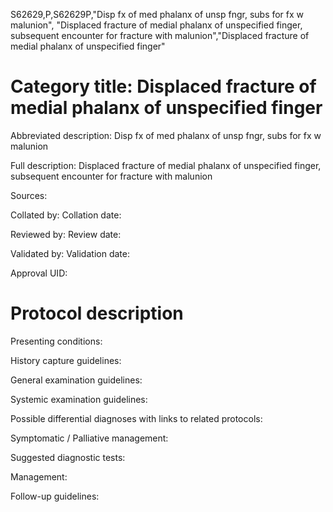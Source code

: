 S62629,P,S62629P,"Disp fx of med phalanx of unsp fngr, subs for fx w malunion", "Displaced fracture of medial phalanx of unspecified finger, subsequent encounter for fracture with malunion","Displaced fracture of medial phalanx of unspecified finger"
# Category title: Displaced fracture of medial phalanx of unspecified finger

Abbreviated description: Disp fx of med phalanx of unsp fngr, subs for fx w malunion

Full description: Displaced fracture of medial phalanx of unspecified finger, subsequent encounter for fracture with malunion

Sources:

Collated by:
Collation date:

Reviewed by:
Review date:

Validated by:
Validation date:

Approval UID:

# Protocol description

Presenting conditions:

History capture guidelines:

General examination guidelines:

Systemic examination guidelines:

Possible differential diagnoses with links to related protocols:

Symptomatic / Palliative management:

Suggested diagnostic tests:

Management:

Follow-up guidelines:
